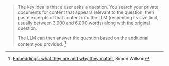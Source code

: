 > The key idea is this: a user asks a question. You search your private documents for content that appears relevant to the question, then paste excerpts of that content into the LLM (respecting its size limit, usually between 3,000 and 6,000 words) along with the original question.
> 
> The LLM can then answer the question based on the additional content you provided.
[^EmbeddingsWilson]

[^EmbeddingsWilson]: [Embeddings: what they are and why they matter](https://simonwillison.net/2023/Oct/23/embeddings/), Simon Willson